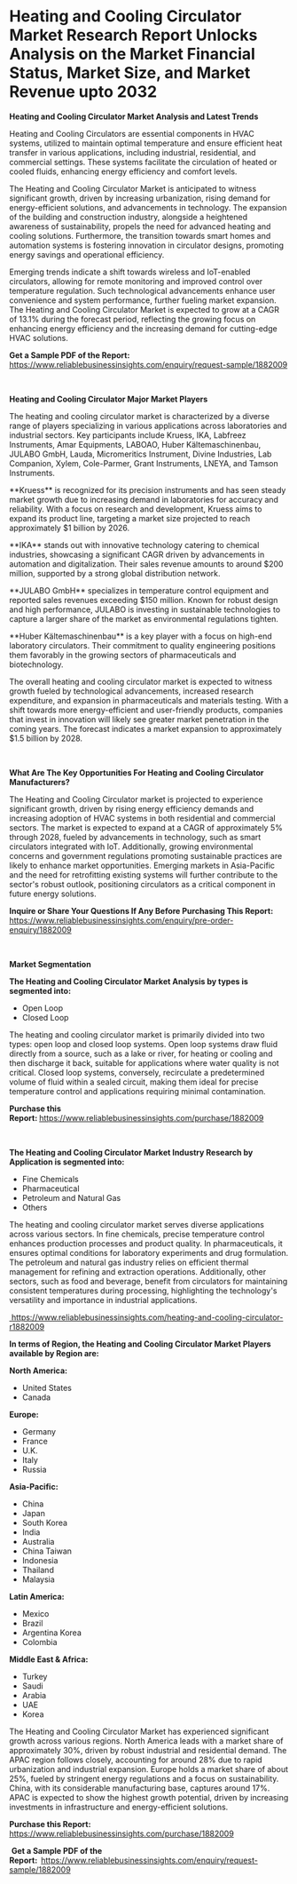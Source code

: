 <p><h1>Heating and Cooling Circulator Market Research Report Unlocks Analysis on the Market Financial Status, Market Size, and Market Revenue upto 2032</h1></p><p><strong>Heating and Cooling Circulator Market Analysis and Latest Trends</strong></p>
<p><p>Heating and Cooling Circulators are essential components in HVAC systems, utilized to maintain optimal temperature and ensure efficient heat transfer in various applications, including industrial, residential, and commercial settings. These systems facilitate the circulation of heated or cooled fluids, enhancing energy efficiency and comfort levels.</p><p>The Heating and Cooling Circulator Market is anticipated to witness significant growth, driven by increasing urbanization, rising demand for energy-efficient solutions, and advancements in technology. The expansion of the building and construction industry, alongside a heightened awareness of sustainability, propels the need for advanced heating and cooling solutions. Furthermore, the transition towards smart homes and automation systems is fostering innovation in circulator designs, promoting energy savings and operational efficiency.</p><p>Emerging trends indicate a shift towards wireless and IoT-enabled circulators, allowing for remote monitoring and improved control over temperature regulation. Such technological advancements enhance user convenience and system performance, further fueling market expansion. The Heating and Cooling Circulator Market is expected to grow at a CAGR of 13.1% during the forecast period, reflecting the growing focus on enhancing energy efficiency and the increasing demand for cutting-edge HVAC solutions.</p></p>
<p><strong>Get a Sample PDF of the Report:&nbsp;</strong> <a href="https://www.reliablebusinessinsights.com/enquiry/request-sample/1882009?utm_campaign=3547&utm_medium=2&utm_source=Github&utm_content=ia&utm_term=12042025&utm_id=heating-and-cooling-circulator">https://www.reliablebusinessinsights.com/enquiry/request-sample/1882009</a></p>
<p>&nbsp;</p>
<p><strong>Heating and Cooling Circulator Major Market Players</strong></p>
<p><p>The heating and cooling circulator market is characterized by a diverse range of players specializing in various applications across laboratories and industrial sectors. Key participants include Kruess, IKA, Labfreez Instruments, Amar Equipments, LABOAO, Huber Kältemaschinenbau, JULABO GmbH, Lauda, Micromeritics Instrument, Divine Industries, Lab Companion, Xylem, Cole-Parmer, Grant Instruments, LNEYA, and Tamson Instruments.</p><p>**Kruess** is recognized for its precision instruments and has seen steady market growth due to increasing demand in laboratories for accuracy and reliability. With a focus on research and development, Kruess aims to expand its product line, targeting a market size projected to reach approximately $1 billion by 2026.</p><p>**IKA** stands out with innovative technology catering to chemical industries, showcasing a significant CAGR driven by advancements in automation and digitalization. Their sales revenue amounts to around $200 million, supported by a strong global distribution network.</p><p>**JULABO GmbH** specializes in temperature control equipment and reported sales revenues exceeding $150 million. Known for robust design and high performance, JULABO is investing in sustainable technologies to capture a larger share of the market as environmental regulations tighten.</p><p>**Huber Kältemaschinenbau** is a key player with a focus on high-end laboratory circulators. Their commitment to quality engineering positions them favorably in the growing sectors of pharmaceuticals and biotechnology.</p><p>The overall heating and cooling circulator market is expected to witness growth fueled by technological advancements, increased research expenditure, and expansion in pharmaceuticals and materials testing. With a shift towards more energy-efficient and user-friendly products, companies that invest in innovation will likely see greater market penetration in the coming years. The forecast indicates a market expansion to approximately $1.5 billion by 2028.</p></p>
<p>&nbsp;</p>
<p><strong>What Are The Key Opportunities For Heating and Cooling Circulator Manufacturers?</strong></p>
<p><p>The Heating and Cooling Circulator market is projected to experience significant growth, driven by rising energy efficiency demands and increasing adoption of HVAC systems in both residential and commercial sectors. The market is expected to expand at a CAGR of approximately 5% through 2028, fueled by advancements in technology, such as smart circulators integrated with IoT. Additionally, growing environmental concerns and government regulations promoting sustainable practices are likely to enhance market opportunities. Emerging markets in Asia-Pacific and the need for retrofitting existing systems will further contribute to the sector's robust outlook, positioning circulators as a critical component in future energy solutions.</p></p>
<p><strong>Inquire or Share Your Questions If Any Before Purchasing This Report:</strong> <a href="https://www.reliablebusinessinsights.com/enquiry/pre-order-enquiry/1882009?utm_campaign=3547&utm_medium=2&utm_source=Github&utm_content=ia&utm_term=12042025&utm_id=heating-and-cooling-circulator">https://www.reliablebusinessinsights.com/enquiry/pre-order-enquiry/1882009</a></p>
<p>&nbsp;</p>
<p><strong>Market Segmentation</strong></p>
<p><strong>The Heating and Cooling Circulator Market Analysis by types is segmented into:</strong></p>
<p><ul><li>Open Loop</li><li>Closed Loop</li></ul></p>
<p><p>The heating and cooling circulator market is primarily divided into two types: open loop and closed loop systems. Open loop systems draw fluid directly from a source, such as a lake or river, for heating or cooling and then discharge it back, suitable for applications where water quality is not critical. Closed loop systems, conversely, recirculate a predetermined volume of fluid within a sealed circuit, making them ideal for precise temperature control and applications requiring minimal contamination.</p></p>
<p><strong>Purchase this Report:&nbsp;</strong><a href="https://www.reliablebusinessinsights.com/purchase/1882009?utm_campaign=3547&utm_medium=2&utm_source=Github&utm_content=ia&utm_term=12042025&utm_id=heating-and-cooling-circulator">https://www.reliablebusinessinsights.com/purchase/1882009</a></p>
<p>&nbsp;</p>
<p><strong>The Heating and Cooling Circulator Market Industry Research by Application is segmented into:</strong></p>
<p><ul><li>Fine Chemicals</li><li>Pharmaceutical</li><li>Petroleum and Natural Gas</li><li>Others</li></ul></p>
<p><p>The heating and cooling circulator market serves diverse applications across various sectors. In fine chemicals, precise temperature control enhances production processes and product quality. In pharmaceuticals, it ensures optimal conditions for laboratory experiments and drug formulation. The petroleum and natural gas industry relies on efficient thermal management for refining and extraction operations. Additionally, other sectors, such as food and beverage, benefit from circulators for maintaining consistent temperatures during processing, highlighting the technology's versatility and importance in industrial applications.</p></p>
<p><a href="https://www.reliablebusinessinsights.com/heating-and-cooling-circulator-r1882009?utm_campaign=3547&utm_medium=2&utm_source=Github&utm_content=ia&utm_term=12042025&utm_id=heating-and-cooling-circulator">&nbsp;https://www.reliablebusinessinsights.com/heating-and-cooling-circulator-r1882009</a></p>
<p><strong>In terms of Region, the Heating and Cooling Circulator Market Players available by Region are:</strong></p>
<p>
    <p> <strong> North America: </strong>
        <ul>
            <li>United States</li>
            <li>Canada</li>
        </ul>
        </p> 
    <p> <strong> Europe: </strong>
        <ul>
            <li>Germany</li>
            <li>France</li>
            <li>U.K.</li>
            <li>Italy</li>
            <li>Russia</li>
        </ul>
        </p> 
    <p> <strong> Asia-Pacific: </strong>
        <ul>
            <li>China</li>
            <li>Japan</li>
            <li>South Korea</li>
            <li>India</li>
            <li>Australia</li>
            <li>China Taiwan</li>
            <li>Indonesia</li>
            <li>Thailand</li>
            <li>Malaysia</li>
        </ul>
        </p> 
    <p> <strong> Latin America: </strong>
        <ul>
            <li>Mexico</li>
            <li>Brazil</li>
            <li>Argentina Korea</li>
            <li>Colombia</li>
        </ul>
        </p> 
    <p> <strong> Middle East & Africa: </strong>
        <ul>
            <li>Turkey</li>
            <li>Saudi</li>
            <li>Arabia</li>
            <li>UAE</li>
            <li>Korea</li>
        </ul>
    </p>
    </p>
<p><p>The Heating and Cooling Circulator Market has experienced significant growth across various regions. North America leads with a market share of approximately 30%, driven by robust industrial and residential demand. The APAC region follows closely, accounting for around 28% due to rapid urbanization and industrial expansion. Europe holds a market share of about 25%, fueled by stringent energy regulations and a focus on sustainability. China, with its considerable manufacturing base, captures around 17%. APAC is expected to show the highest growth potential, driven by increasing investments in infrastructure and energy-efficient solutions.</p></p>
<p><strong>Purchase this Report: </strong><a href="https://www.reliablebusinessinsights.com/purchase/1882009?utm_campaign=3547&utm_medium=2&utm_source=Github&utm_content=ia&utm_term=12042025&utm_id=heating-and-cooling-circulator">https://www.reliablebusinessinsights.com/purchase/1882009</a></p>
<p>&nbsp;<strong>Get a Sample PDF of the Report:&nbsp;&nbsp;</strong><a href="https://www.reliablebusinessinsights.com/enquiry/request-sample/1882009?utm_campaign=3547&utm_medium=2&utm_source=Github&utm_content=ia&utm_term=12042025&utm_id=heating-and-cooling-circulator">https://www.reliablebusinessinsights.com/enquiry/request-sample/1882009</a></p>
<p><strong></strong></p>
<p><p></p><p></p><p></p></p>